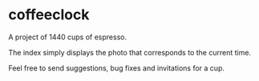 # coffeeclock

A project of 1440 cups of espresso.

The index simply displays the photo that corresponds to the current time.

Feel free to send suggestions, bug fixes and invitations for a cup.